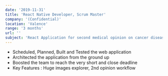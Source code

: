 ```yaml
---
date: '2019-11-31'
title: 'React Native Developer, Scrum Master'
company: '(Confidential)'
location: 'Valence'
range: '3 months'
url: ''
subject: 'React Application for second medical opinion on cancer disease diagnosis'
---
```


- Scheduled, Planned, Built and Tested the web application
- Architected the application from the ground up
- Boosted the team to reach the very short and close deadline
- Key Features : Huge images explorer, 2nd opinion workflow
